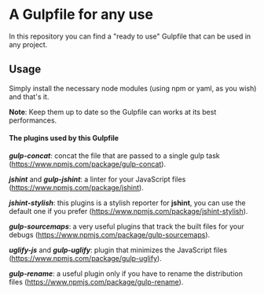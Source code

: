 # A Gulpfile for any use

In this repository you can find a "ready to use" Gulpfile that can be used in any project.

## Usage

Simply install the necessary node modules (using npm or yaml, as you wish) and that's it.

**Note**: Keep them up to date so the Gulpfile can works at its best performances.

#### The plugins used by this Gulpfile

***gulp-concat***: concat the file that are passed to a single gulp task (https://www.npmjs.com/package/gulp-concat).

***jshint*** and ***gulp-jshint***: a linter for your JavaScript files (https://www.npmjs.com/package/jshint).

***jshint-stylish***: this plugins is a stylish reporter for **jshint**, you can use the default one if you prefer  (https://www.npmjs.com/package/jshint-stylish).

***gulp-sourcemaps***: a very useful plugins that track the built files for your debugs (https://www.npmjs.com/package/gulp-sourcemaps).

***uglify-js*** and ***gulp-uglify***: plugin that minimizes the JavaScript files (https://www.npmjs.com/package/gulp-uglify).

***gulp-rename***: a useful plugin only if you have to rename the distribution files (https://www.npmjs.com/package/gulp-rename).

